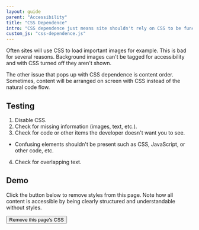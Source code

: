 ```yaml
---
layout: guide
parent: "Accessibility"
title: "CSS Dependence"
intro: "CSS dependence just means site shouldn't rely on CSS to be functional or understandable."
custom_js: "css-dependence.js"
---
```


Often sites will use CSS to load important images for example. This is bad for several reasons. Background images can't be tagged for accessibility and with CSS turned off they aren't shown.

The other issue that pops up with CSS dependence is content order. Sometimes, content will be arranged on screen with CSS instead of the natural code flow.

## Testing

1. Disable CSS.
2. Check for missing information (images, text, etc.).
3. Check for code or other items the developer doesn't want you to see.
  * Confusing elements shouldn't be present such as CSS, JavaScript, or other code, etc.
4. Check for overlapping text.

## Demo

Click the button below to remove styles from this page. Note how all content is accessible by being clearly structured and understandable without styles.

<button class="fsa-btn fsa-btn--primary" type="button" data-behavior="strip-styles">Remove this page's CSS</button>
